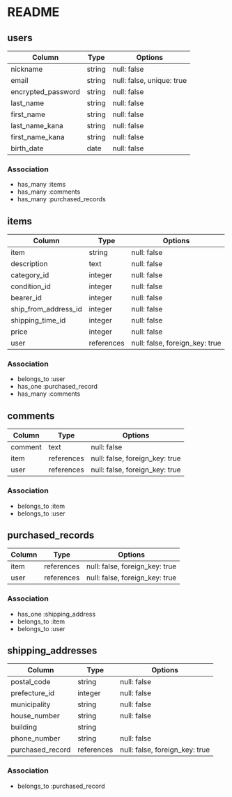 # README

## users

| Column             | Type       | Options     |
|--------------------|------------|-------------|
| nickname           | string	    | null: false |
| email	             | string	    | null: false, unique: true |
| encrypted_password | string     | null: false |
| last_name          | string     | null: false |
| first_name         | string     | null: false |
| last_name_kana     | string     | null: false |
| first_name_kana    | string     | null: false |
| birth_date         | date       | null: false |

### Association
- has_many :items
- has_many :comments
- has_many :purchased_records


## items

| Column              | Type       | Options     |
|---------------------|------------|-------------|
| item                | string	   | null: false |
| description         | text       | null: false |
| category_id         | integer    | null: false |
| condition_id        | integer    | null: false |
| bearer_id           | integer    | null: false |
| ship_from_address_id| integer    | null: false |
| shipping_time_id    | integer    | null: false |
| price               | integer    | null: false |
| user                | references | null: false, foreign_key: true |

### Association
- belongs_to :user
- has_one :purchased_record
- has_many :comments


## comments

| Column             | Type       | Options     |
|--------------------|------------|-------------|
| comment            | text       | null: false |
| item               | references | null: false, foreign_key: true |
| user               | references | null: false, foreign_key: true |

### Association
- belongs_to :item
- belongs_to :user


## purchased_records

| Column             | Type       | Options     |
|--------------------|------------|-------------|
| item               | references | null: false, foreign_key: true |
| user               | references | null: false, foreign_key: true |

### Association
- has_one :shipping_address
- belongs_to :item
- belongs_to :user

## shipping_addresses

| Column             | Type       | Options     |
|--------------------|------------|-------------|
| postal_code        | string	    | null: false |
| prefecture_id      | integer    | null: false |
| municipality       | string     | null: false |
| house_number       | string     | null: false |
| building           | string     |             |
| phone_number       | string     | null: false |
| purchased_record   | references | null: false, foreign_key: true |

### Association
- belongs_to :purchased_record
